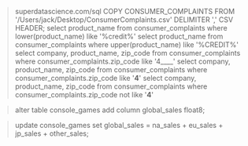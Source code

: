 > superdatascience.com/sql
> COPY CONSUMER_COMPLAINTS FROM '/Users/jack/Desktop/ConsumerComplaints.csv' DELIMITER ',' CSV HEADER;
> select product_name from consumer_complaints where lower(product_name) like '%credit%'
> select product_name from consumer_complaints where upper(product_name) like '%CREDIT%'
>select company, product_name, zip_code from consumer_complaints where consumer_complaints.zip_code like '4____'
> select company, product_name, zip_code from consumer_complaints where consumer_complaints.zip_code like '__4__'
> select company, product_name, zip_code from consumer_complaints where consumer_complaints.zip_code not like '__4__'

> alter table console_games add column  global_sales float8;

> update console_games set global_sales = na_sales + eu_sales +  jp_sales + other_sales;



